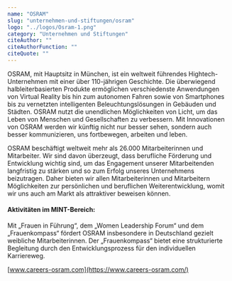 ```yaml
---
name: "OSRAM"
slug: "unternehmen-und-stiftungen/osram"
logo: "../logos/Osram-1.png"
category: "Unternehmen und Stiftungen"
citeAuthor: ""
citeAuthorFunction: ""
citeQuote: ""
---
```


OSRAM, mit Hauptsitz in München, ist ein weltweit führendes Hightech-Unternehmen mit einer über 110-jährigen Geschichte. Die überwiegend halbleiterbasierten Produkte ermöglichen verschiedenste Anwendungen von Virtual Reality bis hin zum autonomen Fahren sowie von Smartphones bis zu vernetzten intelligenten Beleuchtungslösungen in Gebäuden und Städten. OSRAM nutzt die unendlichen Möglichkeiten von Licht, um das Leben von Menschen und Gesellschaften zu verbessern. Mit Innovationen von OSRAM werden wir künftig nicht nur besser sehen, sondern auch besser kommunizieren, uns fortbewegen, arbeiten und leben.

OSRAM beschäftigt weltweit mehr als 26.000 Mitarbeiterinnen und Mitarbeiter. Wir sind davon überzeugt, dass berufliche Förderung und Entwicklung wichtig sind, um das Engagement unserer Mitarbeitenden langfristig zu stärken und so zum Erfolg unseres Unternehmens beizutragen. Daher bieten wir allen Mitarbeiterinnen und Mitarbeitern Möglichkeiten zur persönlichen und beruflichen Weiterentwicklung, womit wir uns auch am Markt als attraktiver beweisen können.

#### Aktivitäten im MINT-Bereich:

Mit „Frauen in Führung“, dem „Women Leadership Forum“ und dem „Frauenkompass“ fördert OSRAM insbesondere in Deutschland gezielt weibliche Mitarbeiterinnen. Der „Frauenkompass“ bietet eine strukturierte Begleitung durch den Entwicklungsprozess für den individuellen Karriereweg.

[www.careers-osram.com](https://www.careers-osram.com/)
